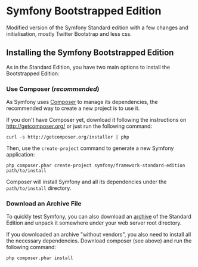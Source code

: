 Symfony Bootstrapped Edition
============================

Modified version of the Symfony Standard edition with a few changes and initialisation,
mostly Twitter Bootstrap and less css.

Installing the Symfony Bootstrapped Edition
-------------------------------------------

As in the Standard Edition, you have two main options to install the Bootstrapped
Edition:

### Use Composer (*recommended*)

As Symfony uses [Composer][1] to manage its dependencies, the recommended way
to create a new project is to use it.

If you don't have Composer yet, download it following the instructions on
http://getcomposer.org/ or just run the following command:

    curl -s http://getcomposer.org/installer | php

Then, use the `create-project` command to generate a new Symfony application:

    php composer.phar create-project symfony/framework-standard-edition path/to/install

Composer will install Symfony and all its dependencies under the
`path/to/install` directory.

### Download an Archive File

To quickly test Symfony, you can also download an [archive][2] of the Standard
Edition and unpack it somewhere under your web server root directory.

If you downloaded an archive "without vendors", you also need to install all
the necessary dependencies. Download composer (see above) and run the
following command:

    php composer.phar install

[1]:  http://getcomposer.org/
[2]:  https://github.com/rogerclotet/symfony-bootstrapped-edition/archive/master.zip